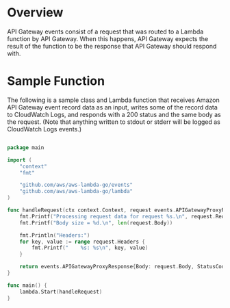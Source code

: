 # Overview

API Gateway events consist of a request that was routed to a Lambda function by API Gateway. When this happens, API Gateway expects the result of the function to be the response that API Gateway should respond with.

# Sample Function

The following is a sample class and Lambda function that receives Amazon API Gateway event record data as an input, writes some of the record data to CloudWatch Logs, and responds with a 200 status and the same body as the request. (Note that anything written to stdout or stderr will be logged as CloudWatch Logs events.)

```go

package main

import (
	"context"
	"fmt"

	"github.com/aws/aws-lambda-go/events"
	"github.com/aws/aws-lambda-go/lambda"
)

func handleRequest(ctx context.Context, request events.APIGatewayProxyRequest) (events.APIGatewayProxyResponse, error) {
	fmt.Printf("Processing request data for request %s.\n", request.RequestContext.RequestID)
	fmt.Printf("Body size = %d.\n", len(request.Body))

	fmt.Println("Headers:")
	for key, value := range request.Headers {
		fmt.Printf("    %s: %s\n", key, value)
	}

	return events.APIGatewayProxyResponse{Body: request.Body, StatusCode: 200}, nil
}

func main() {
	lambda.Start(handleRequest)
}
```

